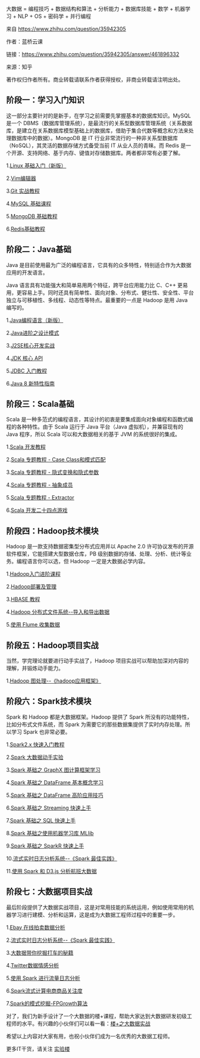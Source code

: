 



大数据 = 编程技巧 + 数据结构和算法 + 分析能力 + 数据库技能 + 数学 + 机器学习 + NLP + OS + 密码学 + 并行编程

 

来自 <https://www.zhihu.com/question/35942305> 

 

 

 

作者：蓝桥云课

链接：https://www.zhihu.com/question/35942305/answer/461896332

来源：知乎

著作权归作者所有。商业转载请联系作者获得授权，非商业转载请注明出处。

 

## **阶段一：学习入门知识**

这一部分主要针对的是新手，在学习之前需要先掌握基本的数据库知识。MySQL 是一个 DBMS（数据库管理系统），是最流行的关系型数据库管理系统（关系数据库，是建立在关系数据库模型基础上的数据库，借助于集合代数等概念和方法来处理数据库中的数据）。MongoDB 是 IT 行业非常流行的一种非关系型数据库（NoSQL），其灵活的数据存储方式备受当前 IT 从业人员的青睐。而 Redis 是一个开源、支持网络、基于内存、键值对存储数据库。两者都非常有必要了解。

1.[Linux 基础入门（新版）](https://link.zhihu.com/?target=https%3A//www.shiyanlou.com/courses/1) 

2.[Vim编辑器](https://link.zhihu.com/?target=https%3A//www.shiyanlou.com/courses/2)

3.[Git 实战教程](https://link.zhihu.com/?target=https%3A//www.shiyanlou.com/courses/4) 

4.[MySQL 基础课程](https://link.zhihu.com/?target=https%3A//www.shiyanlou.com/courses/9) 

5.[MongoDB 基础教程](https://link.zhihu.com/?target=https%3A//www.shiyanlou.com/courses/12) 

6.[Redis基础教程](https://link.zhihu.com/?target=https%3A//www.shiyanlou.com/courses/106)

## **阶段二：Java基础** 

Java 是目前使用最为广泛的编程语言，它具有的众多特性，特别适合作为大数据应用的开发语言。

Java 语言具有功能强大和简单易用两个特征，跨平台应用能力比 C、C++ 更易用，更容易上手。同时还具有简单性、面向对象、分布式、健壮性、安全性、平台独立与可移植性、多线程、动态性等特点。最重要的一点是 Hadoop 是用 Java 编写的。

1.[Java编程语言（新版）](https://link.zhihu.com/?target=https%3A//www.shiyanlou.com/courses/18)

2.[Java进阶之设计模式](https://link.zhihu.com/?target=https%3A//www.shiyanlou.com/courses/100)

3.[J2SE核心开发实战](https://link.zhihu.com/?target=https%3A//www.shiyanlou.com/courses/111)

4.[JDK 核心 API](https://link.zhihu.com/?target=https%3A//www.shiyanlou.com/courses/109) 

5.[JDBC 入门教程](https://link.zhihu.com/?target=https%3A//www.shiyanlou.com/courses/110) 

6.[Java 8 新特性指南](https://link.zhihu.com/?target=https%3A//www.shiyanlou.com/courses/539) 

## **阶段三：Scala基础**

Scala 是一种多范式的编程语言，其设计的初衷是要集成面向对象编程和函数式编程的各种特性。由于 Scala 运行于 Java 平台（Java 虚拟机），并兼容现有的Java 程序，所以 Scala 可以和大数据相关的基于 JVM 的系统很好的集成。

1.[Scala 开发教程](https://link.zhihu.com/?target=https%3A//www.shiyanlou.com/courses/490) 

2.[Scala 专题教程 - Case Class和模式匹配](https://link.zhihu.com/?target=https%3A//www.shiyanlou.com/courses/514) 

3.[Scala 专题教程 - 隐式变换和隐式参数](https://link.zhihu.com/?target=https%3A//www.shiyanlou.com/courses/515) 

4.[Scala 专题教程 - 抽象成员](https://link.zhihu.com/?target=https%3A//www.shiyanlou.com/courses/516) 

5.[Scala 专题教程 - Extractor](https://link.zhihu.com/?target=https%3A//www.shiyanlou.com/courses/526)

6.[Scala 开发二十四点游戏](https://link.zhihu.com/?target=https%3A//www.shiyanlou.com/courses/491)

## **阶段四：Hadoop技术模块**

Hadoop 是一款支持数据密集型分布式应用并以 Apache 2.0 许可协议发布的开源软件框架，它能搭建大型数据仓库，PB 级别数据的存储、处理、分析、统计等业务。编程语言你可以选，但 Hadoop 一定是大数据必学内容。

1.[Hadoop入门进阶课程](https://link.zhihu.com/?target=https%3A//www.shiyanlou.com/courses/237)

2.[Hadoop部署及管理](https://link.zhihu.com/?target=https%3A//www.shiyanlou.com/courses/35)

3.[HBASE 教程](https://link.zhihu.com/?target=https%3A//www.shiyanlou.com/courses/37) 

4.[Hadoop 分布式文件系统--导入和导出数据](https://link.zhihu.com/?target=https%3A//www.shiyanlou.com/courses/832) 

5.[使用 Flume 收集数据](https://link.zhihu.com/?target=https%3A//www.shiyanlou.com/courses/801) 

## **阶段五：Hadoop项目实战**

当然，学完理论就要进行动手实战了，Hadoop 项目实战可以帮助加深对内容的理解，并锻炼动手能力。

1.[Hadoop 图处理--《hadoop应用框架》](https://link.zhihu.com/?target=https%3A//www.shiyanlou.com/courses/781) 

## **阶段六：Spark技术模块**

Spark 和 Hadoop 都是大数据框架。Hadoop 提供了 Spark 所没有的功能特性，比如分布式文件系统，而 Spark 为需要它的那些数据集提供了实时内存处理。所以学习 Spark 也非常必要。

1.[Spark2.x 快速入门教程](https://link.zhihu.com/?target=https%3A//www.shiyanlou.com/courses/809) 

2.[Spark 大数据动手实验](https://link.zhihu.com/?target=https%3A//www.shiyanlou.com/courses/456) 

3.[Spark 基础之 GraphX 图计算框架学习](https://link.zhihu.com/?target=https%3A//www.shiyanlou.com/courses/529) 

4.[Spark 基础之 DataFrame 基本概念学习](https://link.zhihu.com/?target=https%3A//www.shiyanlou.com/courses/536) 

5.[Spark 基础之 DataFrame 高阶应用技巧](https://link.zhihu.com/?target=https%3A//www.shiyanlou.com/courses/543) 

6.[Spark 基础之 Streaming 快速上手](https://link.zhihu.com/?target=https%3A//www.shiyanlou.com/courses/571) 

7.[Spark 基础之 SQL 快速上手](https://link.zhihu.com/?target=https%3A//www.shiyanlou.com/courses/586) 

8.[Spark 基础之使用机器学习库 MLlib](https://link.zhihu.com/?target=https%3A//www.shiyanlou.com/courses/600) 

9.[Spark 基础之 SparkR 快速上手](https://link.zhihu.com/?target=https%3A//www.shiyanlou.com/courses/615) 

10.[流式实时日志分析系统--《Spark 最佳实践》](https://link.zhihu.com/?target=https%3A//www.shiyanlou.com/courses/812) 

11.[使用 Spark 和 D3.js 分析航班大数据](https://link.zhihu.com/?target=https%3A//www.shiyanlou.com/courses/610) 

## **阶段七：大数据项目实战**

最后阶段提供了大数据实战项目，这是对常用技能的系统运用，例如使用常用的机器学习进行建模、分析和运算，这是成为大数据工程师过程中的重要一步。

1.[Ebay 在线拍卖数据分析](https://link.zhihu.com/?target=https%3A//www.shiyanlou.com/courses/714) 

2.[流式实时日志分析系统--《Spark 最佳实践》](https://link.zhihu.com/?target=https%3A//www.shiyanlou.com/courses/812) 

3.[大数据带你挖掘打车的秘籍](https://link.zhihu.com/?target=https%3A//www.shiyanlou.com/courses/736)

4.[Twitter数据情感分析](https://link.zhihu.com/?target=https%3A//www.shiyanlou.com/courses/722)

5.[使用 Spark 进行流量日志分析](https://link.zhihu.com/?target=https%3A//www.shiyanlou.com/courses/825) 

6.[Spark流式计算电商商品关注度](https://link.zhihu.com/?target=https%3A//www.shiyanlou.com/courses/783)

7.[Spark的模式挖掘-FPGrowth算法](https://link.zhihu.com/?target=https%3A//www.shiyanlou.com/courses/815)

 

对了，我们为新手设计了一个大数据的楼+课程，帮助大家达到大数据研发初级工程师的水平。有兴趣的小伙伴们可以看一看：[楼+之大数据实战](https://link.zhihu.com/?target=https%3A//www.shiyanlou.com/louplus/bigdata)

希望以上内容对大家有用，也祝小伙伴们成为一名优秀的大数据工程师。

更多IT干货，请关注 [实验楼](https://www.zhihu.com/org/shi-yan-lou-zai-xian-jiao-yu/activities)

 